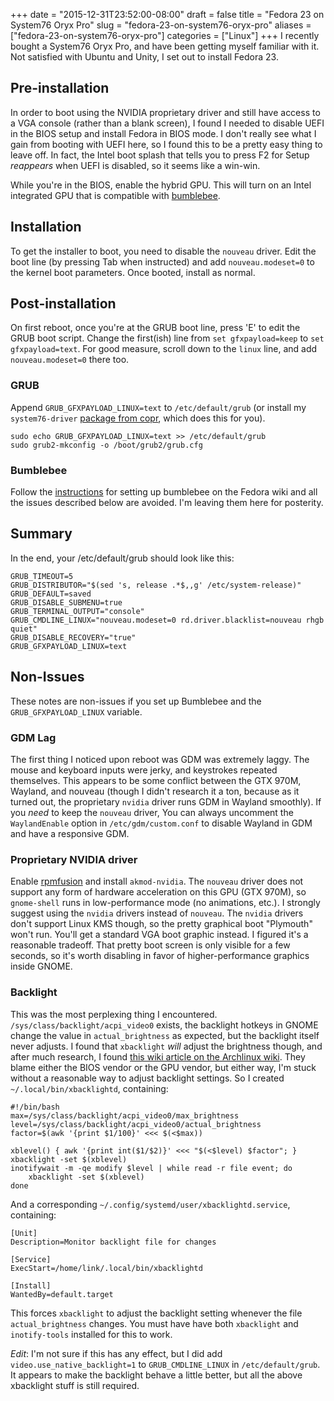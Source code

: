 +++
date = "2015-12-31T23:52:00-08:00"
draft = false
title = "Fedora 23 on System76 Oryx Pro"
slug = "fedora-23-on-system76-oryx-pro"
aliases = ["fedora-23-on-system76-oryx-pro"]
categories = ["Linux"]
+++
I recently bought a System76 Oryx Pro, and have been getting myself familiar with it. Not satisfied with Ubuntu and Unity, I set out to install Fedora 23.

## Pre-installation ##

In order to boot using the NVIDIA proprietary driver and still have access to a VGA console (rather than a blank screen), I found I needed to disable UEFI in the BIOS setup and install Fedora in BIOS mode. I don't really see what I gain from booting with UEFI here, so I found this to be a pretty easy thing to leave off. In fact, the Intel boot splash that tells you to press F2 for Setup *reappears* when UEFI is disabled, so it seems like a win-win.

While you're in the BIOS, enable the hybrid GPU. This will turn on an Intel integrated GPU that is compatible with [bumblebee](http://bumblebee-project.org).

## Installation ##

To get the installer to boot, you need to disable the `nouveau` driver. Edit the boot line (by pressing Tab when instructed) and add `nouveau.modeset=0` to the kernel boot parameters. Once booted, install as normal.

## Post-installation ##

On first reboot, once you're at the GRUB boot line, press 'E' to edit the GRUB boot script. Change the first(ish) line from `set gfxpayload=keep` to `set gfxpayload=text`. For good measure, scroll down to the `linux` line, and add `nouveau.modeset=0` there too.

### GRUB ###

Append `GRUB_GFXPAYLOAD_LINUX=text` to `/etc/default/grub` (or install my `system76-driver` [package from copr](https://copr.fedorainfracloud.org/coprs/linkdupont/fedora-link-extras/package/system76-driver/), which does this for you).

```
sudo echo GRUB_GFXPAYLOAD_LINUX=text >> /etc/default/grub
sudo grub2-mkconfig -o /boot/grub2/grub.cfg
```

### Bumblebee ###

Follow the [instructions](http://fedoraproject.org/wiki/Bumblebee) for setting up bumblebee on the Fedora wiki and all the issues described below are avoided. I'm leaving them here for posterity.

## Summary ##

In the end, your /etc/default/grub should look like this:

```
GRUB_TIMEOUT=5
GRUB_DISTRIBUTOR="$(sed 's, release .*$,,g' /etc/system-release)"
GRUB_DEFAULT=saved
GRUB_DISABLE_SUBMENU=true
GRUB_TERMINAL_OUTPUT="console"
GRUB_CMDLINE_LINUX="nouveau.modeset=0 rd.driver.blacklist=nouveau rhgb quiet"
GRUB_DISABLE_RECOVERY="true"
GRUB_GFXPAYLOAD_LINUX=text
```

## Non-Issues ##

These notes are non-issues if you set up Bumblebee and the `GRUB_GFXPAYLOAD_LINUX` variable.

### GDM Lag ###

The first thing I noticed upon reboot was GDM was extremely laggy. The mouse and keyboard inputs were jerky, and keystrokes repeated themselves. This appears to be some conflict between the GTX 970M, Wayland, and nouveau (though I didn't research it a ton, because as it turned out, the proprietary `nvidia` driver runs GDM in Wayland smoothly). If you *need* to keep the `nouveau` driver, You can always uncomment the `WaylandEnable` option in `/etc/gdm/custom.conf` to disable Wayland in GDM and have a responsive GDM.

### Proprietary NVIDIA driver ###

Enable [rpmfusion](http://rpmfusion.org) and install `akmod-nvidia`. The `nouveau` driver does not support any form of hardware acceleration on this GPU (GTX 970M), so `gnome-shell` runs in low-performance mode (no animations, etc.). I strongly suggest using the `nvidia` drivers instead of `nouveau`. The `nvidia` drivers don't support Linux KMS though, so the pretty graphical boot "Plymouth" won't run. You'll get a standard VGA boot graphic instead. I figured it's a reasonable tradeoff. That pretty boot screen is only visible for a few seconds, so it's worth disabling in favor of higher-performance graphics inside GNOME.

### Backlight ###

This was the most perplexing thing I encountered. `/sys/class/backlight/acpi_video0` exists, the backlight hotkeys in GNOME change the value in `actual_brightness` as expected, but the backlight itself never adjusts. I found that `xbacklight` *will* adjust the brightness though, and after much research, I found [this wiki article on the Archlinux wiki](https://wiki.archlinux.org/index.php/Backlight#sysfs_modified_but_no_brightness_change). They blame either the BIOS vendor or the GPU vendor, but either way, I'm stuck without a reasonable way to adjust backlight settings. So I created `~/.local/bin/xbacklightd`, containing:

```
#!/bin/bash
max=/sys/class/backlight/acpi_video0/max_brightness
level=/sys/class/backlight/acpi_video0/actual_brightness
factor=$(awk '{print $1/100}' <<< $(<$max)) 

xblevel() { awk '{print int($1/$2)}' <<< "$(<$level) $factor"; }
xbacklight -set $(xblevel)
inotifywait -m -qe modify $level | while read -r file event; do
    xbacklight -set $(xblevel)
done
```

And a corresponding `~/.config/systemd/user/xbacklightd.service`, containing:

```
[Unit]
Description=Monitor backlight file for changes

[Service]
ExecStart=/home/link/.local/bin/xbacklightd

[Install]
WantedBy=default.target
```

This forces `xbacklight` to adjust the backlight setting whenever the file `actual_brightness` changes. You must have have both `xbacklight` and `inotify-tools` installed for this to work.

*Edit*: I'm not sure if this has any effect, but I did add `video.use_native_backlight=1` to `GRUB_CMDLINE_LINUX` in `/etc/default/grub`. It appears to make the backlight behave a little better, but all the above xbacklight stuff is still required.
